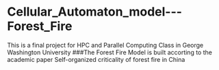 # Cellular_Automaton_model---Forest_Fire
This is a final project for HPC and Parallel Computing Class in George Washington University 
###The Forest Fire Model is built accorting to the academic paper Self-organized criticality of forest fire in China
